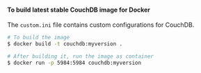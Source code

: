 #### To build latest stable CouchDB image for Docker

The `custom.ini` file contains custom configurations for CouchDB.

```sh
# To build the image
$ docker build -t couchdb:myversion .

# After building it, run the image as container
$ docker run -p 5984:5984 couchdb:myversion
```

